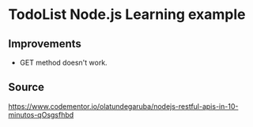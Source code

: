 # TodoList Node.js Learning example

## Improvements

- GET method doesn't work.

## Source

https://www.codementor.io/olatundegaruba/nodejs-restful-apis-in-10-minutos-qOsgsfhbd

